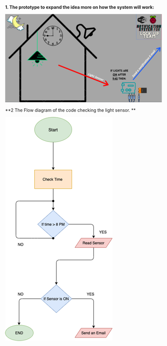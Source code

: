 
**1. The prototype to expand the idea more on how the system will work:** 

![IA-IBDP](diagram.png)


**2 The Flow diagram of the code checking the light sensor. **

![IA-IBDP](Light.png)
